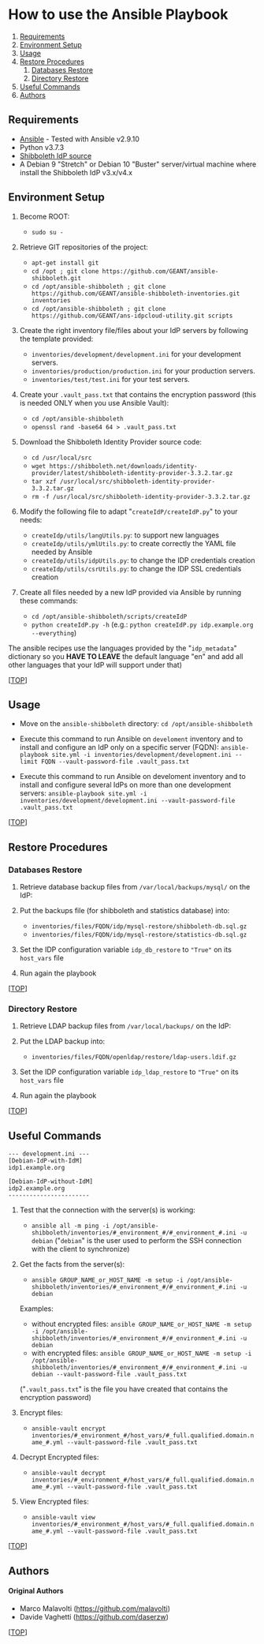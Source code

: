 # How to use the Ansible Playbook

1. [Requirements](#requirements)
2. [Environment Setup](#environment-setup)
3. [Usage](#usage)
4. [Restore Procedures](#restore-procedures)
   1. [Databases Restore](#databases-restore)
   2. [Directory Restore](#directory-restore)
5. [Useful Commands](#useful-commands)
6. [Authors](#authors)

## Requirements

* [Ansible](https://www.ansible.com/) - Tested with Ansible v2.9.10
* Python v3.7.3
* [Shibboleth IdP source](https://shibboleth.net/downloads/identity-provider/latest/)
* A Debian 9 "Stretch" or Debian 10 "Buster" server/virtual machine where install the Shibboleth IdP v3.x/v4.x

## Environment Setup

1. Become ROOT:
    * `sudo su -`

2. Retrieve GIT repositories of the project:
    * `apt-get install git`
    * `cd /opt ; git clone https://github.com/GEANT/ansible-shibboleth.git`
    * `cd /opt/ansible-shibboleth ; git clone https://github.com/GEANT/ansible-shibboleth-inventories.git inventories`
    * `cd /opt/ansible-shibboleth ; git clone https://github.com/GEANT/ans-idpcloud-utility.git scripts`

3. Create the right inventory file/files about your IdP servers by following the template provided:
    * `inventories/development/development.ini` for your development servers.
    * `inventories/production/production.ini` for your production servers.
    * `inventories/test/test.ini` for your test servers.

4. Create your `.vault_pass.txt` that contains the encryption password (this is needed ONLY when you use Ansible Vault):
    * `cd /opt/ansible-shibboleth`
    * `openssl rand -base64 64 > .vault_pass.txt`

5. Download the Shibboleth Identity Provider source code:
    * `cd /usr/local/src `
    * `wget https://shibboleth.net/downloads/identity-provider/latest/shibboleth-identity-provider-3.3.2.tar.gz`
    * `tar xzf /usr/local/src/shibboleth-identity-provider-3.3.2.tar.gz`
    * `rm -f /usr/local/src/shibboleth-identity-provider-3.3.2.tar.gz`

6. Modify the following file to adapt "`createIdP/createIdP.py`" to your needs:
    * `createIdp/utils/langUtils.py`: to support new languages
    * `createIdp/utils/ymlUtils.py`: to create correctly the YAML file needed by Ansible
    * `createIdp/utils/idpUtils.py`: to change the IDP credentials creation
    * `createIdp/utils/csrUtils.py`: to change the IDP SSL credentials creation

7. Create all files needed by a new IdP provided via Ansible by running these commands:
    * `cd /opt/ansible-shibboleth/scripts/createIdP`
    * `python createIdP.py -h` (e.g.: `python createIdP.py idp.example.org --everything`)

The ansible recipes use the languages provided by the "`idp_metadata`" dictionary so you **HAVE TO LEAVE** the default language "en" and add all other languages that your IdP will support under that)

[[TOP](#how-to-use-the-ansible-playbook)]

## Usage

   * Move on the `ansible-shibboleth` directory:
     `cd /opt/ansible-shibboleth`
     
   * Execute this command to run Ansible on `develoment` inventory and to install and configure an IdP only on a specific server (FQDN):
     `ansible-playbook site.yml -i inventories/development/development.ini --limit FQDN --vault-password-file .vault_pass.txt`

   * Execute this command to run Ansible on develoment inventory and to install and configure several IdPs on more than one development servers:
     `ansible-playbook site.yml -i inventories/development/development.ini --vault-password-file .vault_pass.txt`

[[TOP](#how-to-use-the-ansible-playbook)]

## Restore Procedures

### Databases Restore

1. Retrieve database backup files from ```/var/local/backups/mysql/``` on the IdP:

2. Put the backups file (for shibboleth and statistics database) into:
   * ```inventories/files/FQDN/idp/mysql-restore/shibboleth-db.sql.gz```
   * ```inventories/files/FQDN/idp/mysql-restore/statistics-db.sql.gz```

3. Set the IDP configuration variable ```idp_db_restore``` to ```"True"``` on its ```host_vars``` file

4. Run again the playbook

[[TOP](#how-to-use-the-ansible-playbook)]

### Directory Restore

1. Retrieve LDAP backup files from ```/var/local/backups/``` on the IdP:

2. Put the LDAP backup into:
   * ```inventories/files/FQDN/openldap/restore/ldap-users.ldif.gz```

3. Set the IDP configuration variable ```idp_ldap_restore``` to ```"True"``` on its ```host_vars``` file

4. Run again the playbook

[[TOP](#how-to-use-the-ansible-playbook)]


## Useful Commands

```
--- development.ini ---
[Debian-IdP-with-IdM]
idp1.example.org

[Debian-IdP-without-IdM]
idp2.example.org
-----------------------
```

1. Test that the connection with the server(s) is working:
   * ```ansible all -m ping -i /opt/ansible-shibboleth/inventories/#_environment_#/#_environment_#.ini -u debian```
   ("```debian```" is the user used to perform the SSH connection with the client to synchronize)

2. Get the facts from the server(s):
   * ```ansible GROUP_NAME_or_HOST_NAME -m setup -i /opt/ansible-shibboleth/inventories/#_environment_#/#_environment_#.ini -u debian```

   Examples:
      * without encrypted files:
         ```ansible GROUP_NAME_or_HOST_NAME -m setup -i /opt/ansible-shibboleth/inventories/#_environment_#/#_environment_#.ini -u debian```
      * with encrypted files:
         ```ansible GROUP_NAME_or_HOST_NAME -m setup -i /opt/ansible-shibboleth/inventories/#_environment_#/#_environment_#.ini -u debian --vault-password-file .vault_pass.txt```

   ("```.vault_pass.txt```" is the file you have created that contains the encryption password)

3. Encrypt files:
   * ```ansible-vault encrypt inventories/#_environment_#/host_vars/#_full.qualified.domain.name_#.yml --vault-password-file .vault_pass.txt```

4. Decrypt Encrypted files:
   * ```ansible-vault decrypt inventories/#_environment_#/host_vars/#_full.qualified.domain.name_#.yml --vault-password-file .vault_pass.txt```

5. View Encrypted files:
   * ```ansible-vault view inventories/#_environment_#/host_vars/#_full.qualified.domain.name_#.yml --vault-password-file .vault_pass.txt```

[[TOP](#how-to-use-the-ansible-playbook)]

## Authors

#### Original Authors

* Marco Malavolti (https://github.com/malavolti)
* Davide Vaghetti (https://github.com/daserzw)

[[TOP](#how-to-use-the-ansible-playbook)]
